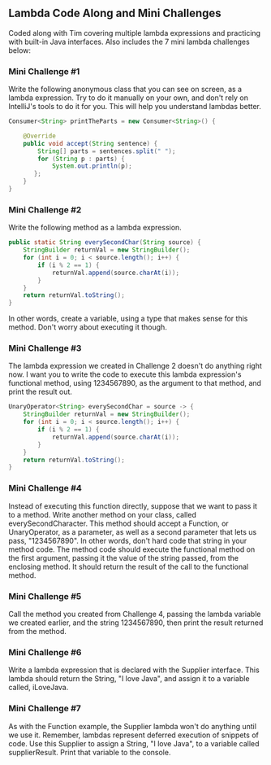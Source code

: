 ## Lambda Code Along and Mini Challenges

Coded along with Tim covering multiple lambda expressions and practicing with built-in Java interfaces. Also includes the 7 mini lambda challenges below:

### Mini Challenge #1

Write the following anonymous class that you can see on screen, as a lambda expression.
Try to do it manually on your own, and don't rely on IntelliJ's tools to do it for you.
This will help you understand lambdas better.

```java
Consumer<String> printTheParts = new Consumer<String>() {

	@Override
	public void accept(String sentence) {
		String[] parts = sentences.split(" ");
		for (String p : parts) {
        	System.out.println(p);
       };
	}
}
```
### Mini Challenge #2

Write the following method as a lambda expression.

```java
public static String everySecondChar(String source) {
	StringBuilder returnVal = new StringBuilder();
	for (int i = 0; i < source.length(); i++) {
		if (i % 2 == 1) {
			returnVal.append(source.charAt(i));
		}
	}
	return returnVal.toString();
}
```

In other words, create a variable, using a type that makes sense for this method.
Don't worry about executing it though.

### Mini Challenge #3

The lambda expression we created in Challenge 2 doesn't do anything right now.
I want you to write the code to execute this lambda expression's functional method, using 1234567890, as the argument to that method, and print the result out.

```java
UnaryOperator<String> everySecondChar = source -> {
	StringBuilder returnVal = new StringBuilder();
	for (int i = 0; i < source.length(); i++) {
		if (i % 2 == 1) {
			returnVal.append(source.charAt(i));
		}
	}
	return returnVal.toString();
}
```

### Mini Challenge #4

Instead of executing this function directly, suppose that we want to pass it to a method.
Write another method on your class, called everySecondCharacter.
This method should accept a Function, or UnaryOperator, as a parameter, as well as a second parameter that lets us pass, "1234567890".
In other words, don't hard code that string in your method code.
The method code should execute the functional method on the first argument, passing it the value of the string passed, from the enclosing method.
It should return the result of the call to the functional method.

### Mini Challenge #5

Call the method you created from Challenge 4, passing the lambda variable we created earlier, and the string 1234567890, then print the result returned from the method.

### Mini Challenge #6

Write a lambda expression that is declared with the Supplier interface.
This lambda should return the String, "I love Java", and assign it to a variable called, iLoveJava.

### Mini Challenge #7

As with the Function example, the Supplier lambda won't do anything until we use it.
Remember, lambdas represent deferred execution of snippets of code.
Use this Supplier to assign a String, "I love Java", to a variable called supplierResult.
Print that variable to the console.

